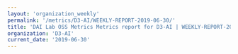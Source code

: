 ```yaml
---
layout: 'organization_weekly'
permalink: '/metrics/D3-AI/WEEKLY-REPORT-2019-06-30/'
title: 'DAI Lab OSS Metrics Metrics report for D3-AI | WEEKLY-REPORT-2019-06-30'
organization: 'D3-AI'
current_date: '2019-06-30'
---
```

